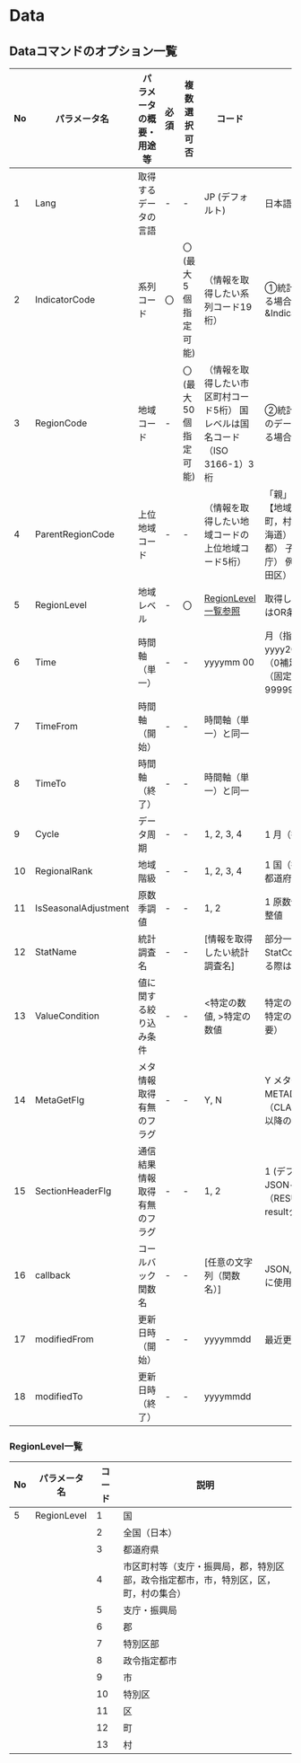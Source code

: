 # Data

## Dataコマンドのオプション一覧

| No | パラメータ名               | パラメータの概要・用途等   | 必須 | 複数選択 可否       | コード                                          | 説明                                                                                                                                                                                                                                                       |
|----|----------------------|----------------|----|---------------|----------------------------------------------|----------------------------------------------------------------------------------------------------------------------------------------------------------------------------------------------------------------------------------------------------------|
| 1  | Lang                 | 取得するデータの言語     | -  | -             | JP (デフォルト)                                   | 日本語（指定しない場合は「JP」） EN 英語                                                                                                                                                                                                                                  |
| 2  | IndicatorCode        | 系列コード          | 〇  | 〇 (最大5個指定可能)  | （情報を取得したい系列コード19桁）                           | ①統計メタ情報（系列）のAPIで取得した系列コードを使用 複数指定する場合は，「,」で区切る 例）&IndicatorCode=1111111111111111111,2222222222222222222                                                                                                                                                  |
| 3  | RegionCode           | 地域コード          | -  | 〇 (最大50個指定可能) | （情報を取得したい市区町村コード5桁） 国レベルは国名コード（ISO 3166-1）3桁 | ②統計メタ情報（地域）のAPIで取得した地域コードを使用 特定の地域のデータのみ取得する場合に使用。指定しなければ全地域。複数指定する場合は，「,」で区切る 例）&RegionCode=00000,13100                                                                                                                                                 |
| 4  | ParentRegionCode     | 上位地域コード        | -  | -             | （情報を取得したい地域コードの上位地域コード5桁）                    | 「親」となる地域に紐付く「子」の地域のデータを取得するときに使用 【地域階層のイメージ】 1.全国 2.都道府県 (3.郡，支庁，振興局) 4.市，町，村 5.区 例１）親コード「00000」（全国） 子コード「01000」（北海道） 子コード「47000」（沖縄県） 例２）親コード「13000」（東京都） 子コード「13100」（特別区部） 子コード「13420」（小笠原支庁） 例３）親コード「13100」（特別区部） 子コード「13101」（千代田区） 子コード「13123」（江戸川区） |
| 5  | RegionLevel          | 地域レベル          | -  | 〇             | [RegionLevel一覧参照](#regionlevel一覧)            | 取得したい地域レベル 複数指定する場合は，「,」で区切る（複数指定時はOR条件で検索）                                                                                                                                                                                                              |
| 6  | Time                 | 時間軸（単一）        | -  | -             | yyyymm 00                                    | 月（指定した時間にデータを持つ系列を検索する際に使用） yyyy 1Q00, yyyy2Q00, yyyy3Q00, yyyy4Q00 四半期 [yyyy]=西暦年，[mm]=月（0補足），[nQ]=第n四半期（n=1～4） yyyy CY00 暦年 [CY]=暦年（固定文字），[FY]=年度（固定文字），末尾00=（固定文字） 99999999 最新値取得（JSON-stat形式のみ指定可能）                                                  |
| 7  | TimeFrom             | 時間軸（開始）        | -  | -             | 時間軸（単一）と同一                                   |                                                                                                                                                                                                                                                          |
| 8  | TimeTo               | 時間軸（終了）        | -  | -             | 時間軸（単一）と同一                                   |                                                                                                                                                                                                                                                          |
| 9  | Cycle                | データ周期          | -  | -             | 1, 2, 3, 4                                   | 1 月（指定の周期のデータを検索する際に使用） 2 四半期 3 年 4 年度                                                                                                                                                                                                                   |
| 10 | RegionalRank         | 地域階級           | -  | -             | 1, 2, 3, 4                                   | 1 国（指定の地域階級のデータを検索する際に使用） 2 全国（日本） 3 都道府県 4 市区町村                                                                                                                                                                                                         |
| 11 | IsSeasonalAdjustment | 原数季調値          | -  | -             | 1, 2                                         | 1 原数値（原数値，季節調整値のデータを絞り込む際に使用） 2 季節調整値                                                                                                                                                                                                                    |
| 12 | StatName             | 統計調査名          | -  | -             | [情報を取得したい統計調査名]                              | 部分一致で検索 検索の候補となる文字列は「コード情報」シートのStatCodeの説明列参照 日本語等URLにおいて使用できない文字を使用する際はURLエンコード(文字コードUTF-8)必須                                                                                                                                                           |
| 13 | ValueCondition       | 値に関する絞り込み条件    | -  | -             | <特定の数値, >特定の数値                               | 特定の数値未満の値を持つデータの絞り込み（「＝」は従来どおり必要） 特定の数値を超えるの値を持つデータの絞り込み（「＝」は従来どおり必要）                                                                                                                                                                                    |
| 14 | MetaGetFlg           | メタ情報取得有無のフラグ   | -  | -             | Y, N                                         | Y メタ情報（CLASS_INFタグの情報）を出力する。CSVではMETADATA_INFタグ以降の情報が対象。 N (デフォルト) メタ情報（CLASS_INFタグの情報）を出力しない。CSVではMETADATA_INFタグ以降の情報が対象。JSON-statでは「Y」選択時と同じ出力となる。                                                                                                     |
| 15 | SectionHeaderFlg     | 通信結果情報取得有無のフラグ | -  | -             | 1, 2                                         | 1 (デフォルト) 通信結果情報（RESULTタグの情報）を出力する。JSON-statではextensionのresultタグの情報が対象。 2 通信結果情報（RESULTタグの情報）を出力しない。JSON-statではextensionのresultタグの情報が対象。                                                                                                                 |
| 16 | callback             | コールバック関数名      | -  | -             | [任意の文字列（関数名）]                                | JSON, JSON-stat形式のみ指定可能。JSONPとして情報を指定する場合に使用。（CORS対応のため非推奨）                                                                                                                                                                                              |
| 17 | modifiedFrom         | 更新日時（開始）       | -  | -             | yyyymmdd                                     | 最近更新された情報を検索する際に使用                                                                                                                                                                                                                                       |
| 18 | modifiedTo           | 更新日時（終了）       | -  | -             | yyyymmdd                                     |                                                                                                                                                                                                                                                          |

### RegionLevel一覧

| No | パラメータ名      | コード | 説明                                         |
|----|-------------|-----|--------------------------------------------|
| 5  | RegionLevel | 1   | 国                                          |
|    |             | 2   | 全国（日本）                                     |
|    |             | 3   | 都道府県                                       |
|    |             | 4   | 市区町村等（支庁・振興局，郡，特別区部，政令指定都市，市，特別区，区，町，村の集合） |
|    |             | 5   | 支庁・振興局                                     |
|    |             | 6   | 郡                                          |
|    |             | 7   | 特別区部                                       |
|    |             | 8   | 政令指定都市                                     |
|    |             | 9   | 市                                          |
|    |             | 10  | 特別区                                        |
|    |             | 11  | 区                                          |
|    |             | 12  | 町                                          |
|    |             | 13  | 村                                          |
